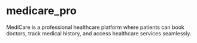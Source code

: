 # medicare_pro
MediCare is a professional healthcare platform where patients can book doctors, track medical history, and access healthcare services seamlessly.
